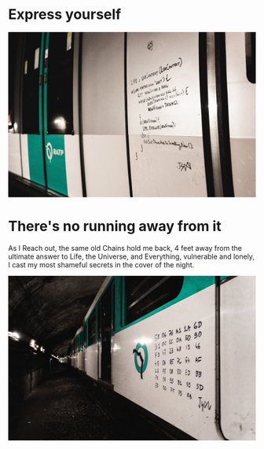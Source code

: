 # Express yourself

![The beginning](./theBeginning.jpg)

# There's no running away from it

As I Reach out, the same old Chains hold me back, 4 feet away from the ultimate answer to Life, the Universe, and Everything, vulnerable and lonely, I cast my most shameful secrets in the cover of the night.

![Tormented](./internalConflicts.jpg)
